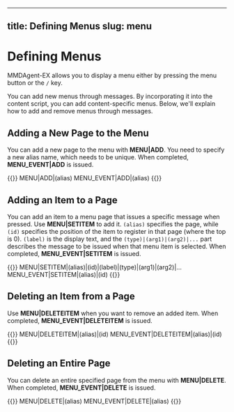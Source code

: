 

---
title: Defining Menus
slug: menu
---

# Defining Menus

MMDAgent-EX allows you to display a menu either by pressing the menu button or the `/` key.

You can add new menus through messages. By incorporating it into the content script, you can add content-specific menus. Below, we'll explain how to add and remove menus through messages.

## Adding a New Page to the Menu

You can add a new page to the menu with **MENU|ADD**. You need to specify a new alias name, which needs to be unique. When completed, **MENU_EVENT|ADD** is issued.

{{<message>}}
MENU|ADD|(alias)
MENU_EVENT|ADD|(alias)
{{</message>}}

## Adding an Item to a Page

You can add an item to a menu page that issues a specific message when pressed. Use **MENU|SETITEM** to add it. `(alias)` specifies the page, while `(id)` specifies the position of the item to register in that page (where the top is 0). `(label)` is the display text, and the `(type)|(arg1)|(arg2)|...` part describes the message to be issued when that menu item is selected. When completed, **MENU_EVENT|SETITEM** is issued.

{{<message>}}
MENU|SETITEM|(alias)|(id)|(label)|(type)|(arg1)|(arg2)|...
MENU_EVENT|SETITEM|(alias)|(id)
{{</message>}}

## Deleting an Item from a Page

Use **MENU|DELETEITEM** when you want to remove an added item. When completed, **MENU_EVENT|DELETEITEM** is issued.

{{<message>}}
MENU|DELETEITEM|(alias)|(id)
MENU_EVENT|DELETEITEM|(alias)|(id)
{{</message>}}

## Deleting an Entire Page

You can delete an entire specified page from the menu with **MENU|DELETE**. When completed, **MENU_EVENT|DELETE** is issued.

{{<message>}}
MENU|DELETE|(alias)
MENU_EVENT|DELETE|(alias)
{{</message>}}